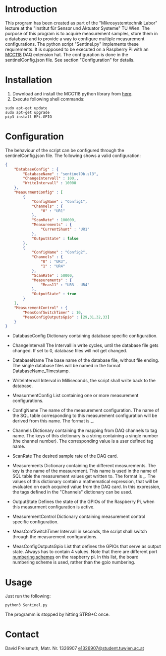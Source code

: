 # Introduction
This program has been created as part of the "Mikrosystemtechnik Labor" lecture 
at the "Institut für Sensor und Aktuator Systeme" TU Wien.
The purpose of this program is to acquire measurement samples, store them in a database and to 
provide a way to configure multiple measurement configurations. The python script "Sentinel.py" implements these requirements. It is supposed to be executed on a Raspberry Pi with an [MCC118](https://www.mccdaq.de/DAQ-HAT/MCC-118.aspx) DAQ extension hat.
The configuration is done in the sentinelConfig.json file. See section "Configuration" for details. 

# Installation
1. Download and install the MCC118 python library from [here](https://www.mccdaq.de/daq-software/DAQ-HAT-Library.aspx).
2. Execute following shell commands:
```
sudo apt-get update
sudo apt-get upgrade
pip3 install RPi.GPIO
```

# Configuration
The behaviour of the script can be configured through the sentinelConfig.json file. The following
shows a valid configuration: 

```json
{
    "DatabaseConfig" : {
        "DatabaseName" : "sentinelDb.sl3",
        "ChangeIntervall" : 100,,
        "WriteIntervall" : 10000
    },
    "MeasurmentConfig" : [
        {
            "ConfigName" : "Config1",
            "Channels" : {
                "0" : "UR1"
            },
            "ScanRate" : 100000,
            "Measurements" : {
                "CurrentShunt" : "UR1"
            },
            "OutputState" : false 
        },
        {
            "ConfigName" : "Config2",
            "Channels" : {
                "0" : "UR3",
                "1" : "UR4"
            },
            "ScanRate" : 50000,
            "Measurements" : {
                "Meas11" : "UR3 - UR4"
            },
            "OutputState" : true 
        }
    ],
    "MeasurementControl" : {
        "MeasConfSwitchTimer" : 10,
        "MeasConfigOutputsGpio" : [29,31,32,33]
    }
} 
```

* DatabaseConfig
	Dictionary containing database specific configuration.

* ChangeIntervall
    The Intervall in write cycles, until the database file gets changed. If set 
    to 0, database files will not get changed.

* DatabaseName
	The base name of the database file, without file ending. The single database
    files will be named in the format DatabaseName_Timestamp.
	
* WriteIntervall
	Interval in Milliseconds, the script shall write back to the database.
	
* MeasurmentConfig
	List containing one or more measurement configurations.

* ConfigName
	The name of the measurement configuration. The name of the SQL table corresponding to this measurement configuration will be derived from this name. The format is <ConfigName>_<MeasurementName>.
 
* Channels
	Dictionary containing the mapping from DAQ channels to tag name. The keys of this dictionary is a string containing a single number (the channel number). The corresponding value is a user defined tag name. 

* ScanRate
	The desired sample rate of the DAQ card.
	
* Measurements
	Dictionary containing the different measurements. The key is the name of the measurement. This name is used in the name of SQL table the measurement values get written to. The format is <ConfigName>_<MeasurementName>. The values of this dictionary contain a mathematical expression, that will be evaluated on each acquired value from the DAQ card. In this expression, the tags defined in the "Channels" dictionary can be used.

* OutputState 
	Defines the state of the GPIOs of the Raspberry Pi, when this measurment configuration is active. 
	
* MeasurementControl
	Dictionary containing measurement control specific configuration.
	
* MeasConfSwitchTimer
	Intervall in seconds, the script shall switch through the measurement configurations.
	
* MeasConfigOutputsGpio
	List that defines the GPIOs that serve as output state. Always has to contain 4 values. Note that there are different port [numbering schemes](https://www.raspberrypi.org/documentation/usage/gpio/) on the raspberry pi. In this list, the board numbering scheme is used, rather than the gpio numbering.
	
# Usage 
Just run the following:

```
python3 Sentinel.py 
```

The programm is stopped by hitting STRG+C once.

# Contact
David Freismuth, Matr. Nr. 1326907
e1326907@student.tuwien.ac.at